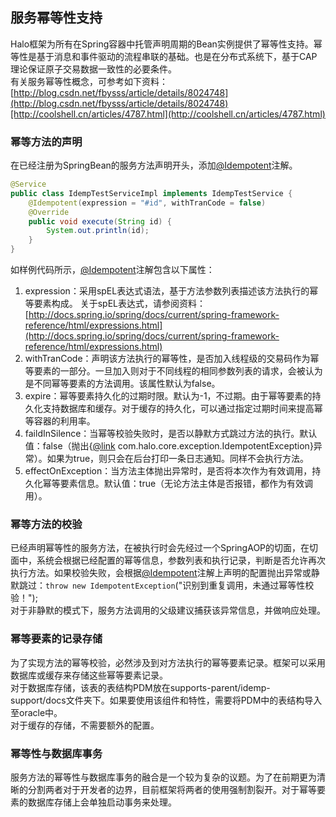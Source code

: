 ## 服务幂等性支持

Halo框架为所有在Spring容器中托管声明周期的Bean实例提供了幂等性支持。幂等性是基于消息和事件驱动的流程串联的基础。也是在分布式系统下，基于CAP理论保证原子交易数据一致性的必要条件。  
有关服务幂等性概念，可参考如下资料：[http://blog.csdn.net/fbysss/article/details/8024748](http://blog.csdn.net/fbysss/article/details/8024748)[http://coolshell.cn/articles/4787.html](http://coolshell.cn/articles/4787.html)

### 幂等方法的声明

在已经注册为SpringBean的服务方法声明开头，添加[@Idempotent](http://localhost:3000/Idempotent)注解。

```java
@Service
public class IdempTestServiceImpl implements IdempTestService {
    @Idempotent(expression = "#id", withTranCode = false)
    @Override
    public void execute(String id) {
        System.out.println(id);
    }
}
```

如样例代码所示，[@Idempotent](http://localhost:3000/Idempotent)注解包含以下属性：

1. expression：采用spEL表达式语法，基于方法参数列表描述该方法执行的幂等要素构成。
   关于spEL表达式，请参阅资料：
   [http://docs.spring.io/spring/docs/current/spring-framework-reference/html/expressions.html](http://docs.spring.io/spring/docs/current/spring-framework-reference/html/expressions.html)
2. withTranCode：声明该方法执行的幂等性，是否加入线程级的交易码作为幂等要素的一部分。一旦加入则对于不同线程的相同参数列表的请求，会被认为是不同幂等要素的方法调用。该属性默认为false。
3. expire：幂等要素持久化的过期时限。默认为-1，不过期。由于幂等要素的持久化支持数据库和缓存。对于缓存的持久化，可以通过指定过期时间来提高幂等容器的利用率。
4. faildInSilence：当幂等校验失败时，是否以静默方式跳过方法的执行。默认值：false（抛出{[@link](http://localhost:3000/link) com.halo.core.exception.IdempotentException}异常）。如果为true，则只会在后台打印一条日志通知。同样不会执行方法。
5. effectOnException：当方法主体抛出异常时，是否将本次作为有效调用，持久化幂等要素信息。默认值：true（无论方法主体是否报错，都作为有效调用）。

### 幂等方法的校验

已经声明幂等性的服务方法，在被执行时会先经过一个SpringAOP的切面，在切面中，系统会根据已经配置的幂等信息，参数列表和执行记录，判断是否允许再次执行方法。如果校验失败，会根据[@Idempotent](http://localhost:3000/Idempotent)注解上声明的配置抛出异常或静默跳过：`throw new IdempotentException`\("识别到重复调用，未通过幂等性校验！"\);  
对于非静默的模式下，服务方法调用的父级建议捕获该异常信息，并做响应处理。

### 幂等要素的记录存储

为了实现方法的幂等校验，必然涉及到对方法执行的幂等要素记录。框架可以采用数据库或缓存来存储这些幂等要素记录。  
对于数据库存储，该表的表结构PDM放在supports-parent/idemp-support/docs文件夹下。如果要使用该组件和特性，需要将PDM中的表结构导入至oracle中。  
对于缓存的存储，不需要额外的配置。

### 幂等性与数据库事务

服务方法的幂等性与数据库事务的融合是一个较为复杂的议题。为了在前期更为清晰的分割两者对于开发者的边界，目前框架将两者的使用强制割裂开。对于幂等要素的数据库存储上会单独启动事务来处理。

